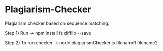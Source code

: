 # Plagiarism-Checker
Plagiarism checker based on sequence matching. 

Step 1) Run -> npm install fs difflib --save


Step 2) To run checker -> node plagiarismChecker.js filename1 filename2

